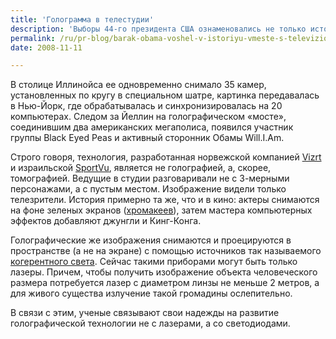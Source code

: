 ```yaml
---
title: 'Голограмма в телестудии'
description: 'Выборы 44-го президента США ознаменовались не только историческими итогами, но и рождением новой коммуникационной технологии: передачей на расстояние объемной телевизионной картинки.'
permalink: /ru/pr-blog/barak-obama-voshel-v-istoriyu-vmeste-s-televizionnoy-gologrammoy
date: 2008-11-11

---
```

<p>В столице Иллинойса ее одновременно снимало 35 камер, установленных по кругу в специальном шатре, картинка передавалась в Нью-Йорк, где обрабатывалась и синхронизировалась на 20 компьютерах. Следом за Йеллин на голографическом «мосте», соединившим два американских мегаполиса, появился участник группы Black Eyed Peas и активный сторонник Обамы Will.I.Am.</p>
<p>Строго говоря, технология, разработанная норвежской компанией <a href="http://www.vizrt.com/" target="_blank" rel="noopener noreferrer">Vizrt</a> и израильской <a href="http://www.sportvu.com/" target="_blank" rel="noopener noreferrer">SportVu</a>, является не голографией, а, скорее, томографией. Ведущие в студии разговаривали не с 3-мерными персонажами, а с пустым местом. Изображение видели только телезрители. История примерно та же, что и в кино: актеры снимаются на фоне зеленых экранов (<a href="http://ru.wikipedia.org/wiki/%D0%A5%D1%80%D0%BE%D0%BC%D0%B0%D0%BA%D0%B5%D0%B9" target="_blank" rel="noopener noreferrer">хромакеев</a>), затем мастера компьютерных эффектов добавляют джунгли и Кинг-Конга.</p>
<p>Голографические же изображения снимаются и проецируются в пространстве (а не на экране) с помощью источников так называемого <a href="http://slovari.yandex.ru/dict/bse/article/00035/47400.htm?text=%D0%BA%D0%BE%D0%B3%D0%B5%D1%80%D0%B5%D0%BD%D1%82%D0%BD%D0%BE%D1%81%D1%82%D1%8C" target="_blank" rel="noopener noreferrer">когерентного света</a>. Сейчас такими приборами могут быть только лазеры. Причем, чтобы получить изображение объекта человеческого размера потребуется лазер с диаметром линзы не меньше 2 метров, а для живого существа излучение такой громадины ослепительно.</p>
<p>В связи с этим, ученые связывают свои надежды на развитие голографической технологии не с лазерами, а со светодиодами.</p>

